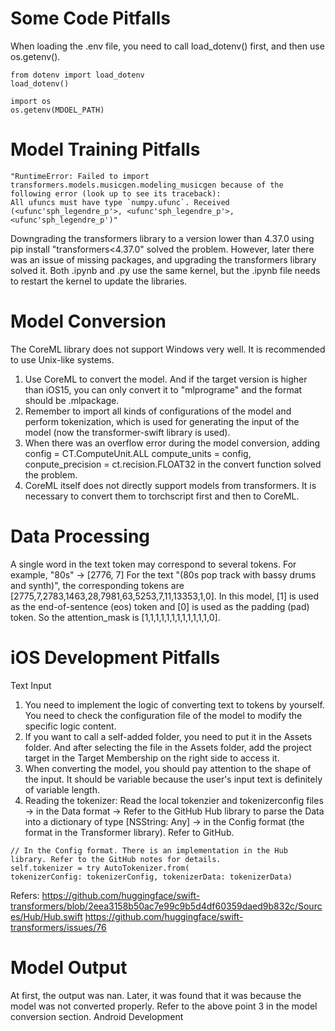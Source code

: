 # Some Code Pitfalls
When loading the .env file, you need to call load_dotenv() first, and then use os.getenv().

```
from dotenv import load_dotenv
load_dotenv()

import os
os.getenv(MDOEL_PATH)
```

# Model Training Pitfalls
```
"RuntimeError: Failed to import transformers.models.musicgen.modeling_musicgen because of the following error (look up to see its traceback):
All ufuncs must have type `numpy.ufunc`. Received (<ufunc'sph_legendre_p'>, <ufunc'sph_legendre_p'>, <ufunc'sph_legendre_p')"
```
Downgrading the transformers library to a version lower than 4.37.0 using pip install "transformers<4.37.0" solved the problem.
However, later there was an issue of missing packages, and upgrading the transformers library solved it.
Both .ipynb and .py use the same kernel, but the .ipynb file needs to restart the kernel to update the libraries.

# Model Conversion
The CoreML library does not support Windows very well. It is recommended to use Unix-like systems.
1. Use CoreML to convert the model. And if the target version is higher than iOS15, you can only convert it to "mlprograme" and the format should be .mlpackage.
2. Remember to import all kinds of configurations of the model and perform tokenization, which is used for generating the input of the model (now the transformer-swift library is used).
3. When there was an overflow error during the model conversion, adding config = CT.ComputeUnit.ALL compute_units = config, conpute_precision = ct.recision.FLOAT32 in the convert function solved the problem.
4. CoreML itself does not directly support models from transformers. It is necessary to convert them to torchscript first and then to CoreML.
# Data Processing
A single word in the text token may correspond to several tokens. For example, "80s" -> [2776, 7]
For the text "(80s pop track with bassy drums and synth)", the corresponding tokens are [2775,7,2783,1463,28,7981,63,5253,7,11,13353,1,0]. 
In this model, [1] is used as the end-of-sentence (eos) token and [0] is used as the padding (pad) token. So the attention_mask is [1,1,1,1,1,1,1,1,1,1,1,1,0].

# iOS Development Pitfalls
Text Input
1. You need to implement the logic of converting text to tokens by yourself. You need to check the configuration file of the model to modify the specific logic content.
2. If you want to call a self-added folder, you need to put it in the Assets folder. And after selecting the file in the Assets folder, add the project target in the Target Membership on the right side to access it.
3. When converting the model, you should pay attention to the shape of the input. It should be variable because the user's input text is definitely of variable length.
4. Reading the tokenizer: Read the local tokenzier and tokenizerconfig files -> in the Data format -> Refer to the GitHub Hub library to parse the Data into a dictionary of type [NSString: Any] -> in the Config format (the format in the Transformer library). Refer to GitHub.
```
// In the Config format. There is an implementation in the Hub library. Refer to the GitHub notes for details.
self.tokenizer = try AutoTokenizer.from(
tokenizerConfig: tokenizerConfig, tokenizerData: tokenizerData)
```
Refers:
https://github.com/huggingface/swift-transformers/blob/2eea3158b50ac7e99c9b5d4df60359daed9b832c/Sources/Hub/Hub.swift
https://github.com/huggingface/swift-transformers/issues/76

# Model Output
At first, the output was nan. Later, it was found that it was because the model was not converted properly. Refer to the above point 3 in the model conversion section.
Android Development
